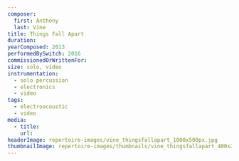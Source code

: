 ```yaml
---
composer:
  first: Anthony
  last: Vine
title: Things Fall Apart
duration:
yearComposed: 2013
performedBySwitch: 2016
commissionedOrWrittenFor:
size: solo, video
instrumentation:
  - solo percussion
  - electronics
  - video
tags:
  - electroacoustic
  - video
media:
  - title:
    url:
headerImage: repertoire-images/vine_thingsfallapart_1000x500px.jpg
thumbnailImage: repertoire-images/thumbnails/vine_thingsfallapart_400x200.jpg
---
```

